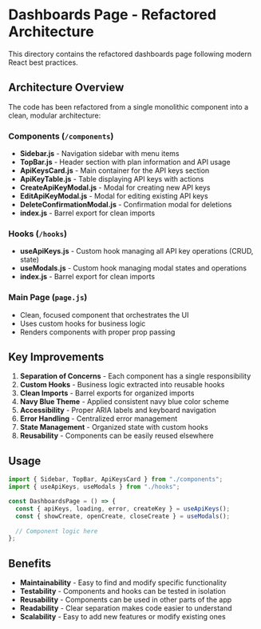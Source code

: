# Dashboards Page - Refactored Architecture

This directory contains the refactored dashboards page following modern React best practices.

## Architecture Overview

The code has been refactored from a single monolithic component into a clean, modular architecture:

### Components (`/components`)
- **Sidebar.js** - Navigation sidebar with menu items
- **TopBar.js** - Header section with plan information and API usage
- **ApiKeysCard.js** - Main container for the API keys section
- **ApiKeyTable.js** - Table displaying API keys with actions
- **CreateApiKeyModal.js** - Modal for creating new API keys
- **EditApiKeyModal.js** - Modal for editing existing API keys
- **DeleteConfirmationModal.js** - Confirmation modal for deletions
- **index.js** - Barrel export for clean imports

### Hooks (`/hooks`)
- **useApiKeys.js** - Custom hook managing all API key operations (CRUD, state)
- **useModals.js** - Custom hook managing modal states and operations
- **index.js** - Barrel export for clean imports

### Main Page (`page.js`)
- Clean, focused component that orchestrates the UI
- Uses custom hooks for business logic
- Renders components with proper prop passing

## Key Improvements

1. **Separation of Concerns** - Each component has a single responsibility
2. **Custom Hooks** - Business logic extracted into reusable hooks
3. **Clean Imports** - Barrel exports for organized imports
4. **Navy Blue Theme** - Applied consistent navy blue color scheme
5. **Accessibility** - Proper ARIA labels and keyboard navigation
6. **Error Handling** - Centralized error management
7. **State Management** - Organized state with custom hooks
8. **Reusability** - Components can be easily reused elsewhere

## Usage

```jsx
import { Sidebar, TopBar, ApiKeysCard } from "./components";
import { useApiKeys, useModals } from "./hooks";

const DashboardsPage = () => {
  const { apiKeys, loading, error, createKey } = useApiKeys();
  const { showCreate, openCreate, closeCreate } = useModals();
  
  // Component logic here
};
```

## Benefits

- **Maintainability** - Easy to find and modify specific functionality
- **Testability** - Components and hooks can be tested in isolation
- **Reusability** - Components can be used in other parts of the app
- **Readability** - Clear separation makes code easier to understand
- **Scalability** - Easy to add new features or modify existing ones
